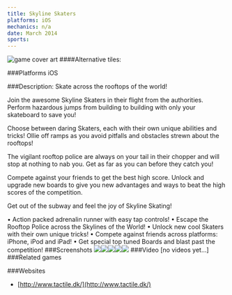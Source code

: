 ```yaml
---
title: Skyline Skaters
platforms: iOS
mechanics: n/a
date: March 2014
sports: 
---
```

![game cover art](//images.igdb.com/igdb/image/upload/t_cover_big/c1ti7skmnjjetxripfgj.jpg "Logo Title Text 1")
####Alternative tiles:

###Platforms
iOS

###Description:
Skate across the rooftops of the world!

Join the awesome Skyline Skaters in their flight from the authorities. Perform hazardous jumps from building to building with only your skateboard to save you!

Choose between daring Skaters, each with their own unique abilities and tricks! Ollie off ramps as you avoid pitfalls and obstacles strewn about the rooftops!

The vigilant rooftop police are always on your tail in their chopper and will stop at nothing to nab you. Get as far as you can before they catch you! 

Compete against your friends to get the best high score. Unlock and upgrade new boards to give you new advantages and ways to beat the high scores of the competition.

Get out of the subway and feel the joy of Skyline Skating!

• Action packed adrenalin runner with easy tap controls! 
• Escape the Rooftop Police across the Skylines of the World! 
• Unlock new cool Skaters with their own unique tricks! 
• Compete against friends across platforms: iPhone, iPod and iPad! 
• Get special top tuned Boards and blast past the competition!
###Screenshots
<a target="_blank" rel="noopener noreferrer" href="//images.igdb.com/igdb/image/upload/t_cover_big/lg1qpspto3es00ecgnor.jpg"><img src="//images.igdb.com/igdb/image/upload/t_thumb/lg1qpspto3es00ecgnor.jpg"/></a><a target="_blank" rel="noopener noreferrer" href="//images.igdb.com/igdb/image/upload/t_cover_big/vgn59tcv5ki2sqaw7fzw.jpg"><img src="//images.igdb.com/igdb/image/upload/t_thumb/vgn59tcv5ki2sqaw7fzw.jpg"/></a><a target="_blank" rel="noopener noreferrer" href="//images.igdb.com/igdb/image/upload/t_cover_big/knw7f8sxxwea9azxkkwq.jpg"><img src="//images.igdb.com/igdb/image/upload/t_thumb/knw7f8sxxwea9azxkkwq.jpg"/></a><a target="_blank" rel="noopener noreferrer" href="//images.igdb.com/igdb/image/upload/t_cover_big/vjnfk9cbldjzon0bxrqa.jpg"><img src="//images.igdb.com/igdb/image/upload/t_thumb/vjnfk9cbldjzon0bxrqa.jpg"/></a><a target="_blank" rel="noopener noreferrer" href="//images.igdb.com/igdb/image/upload/t_cover_big/wn2lnnwzdhwtxmhkzw8z.jpg"><img src="//images.igdb.com/igdb/image/upload/t_thumb/wn2lnnwzdhwtxmhkzw8z.jpg"/></a>
###Video
[no videos yet...]
###Related games

###Websites
* [http://www.tactile.dk/](http://www.tactile.dk/)

